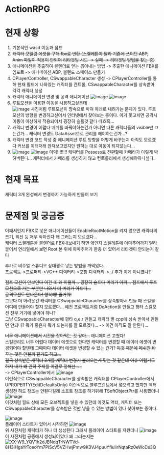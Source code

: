 # ActionRPG

현재 상황
=========
1. 기본적인 wasd 이동과 점프
2. ~~캐릭터 모델링 에셋을 구해 fbx로 변환 (스켈레톤이 달라 기존에 쓰이던 ABP, Anim 파일이 적용이 안되어 리타겟팅 시도 -> 실패 -> 리타겟팅 방법을 찾는 중)~~
3. 애니메이션을 추출하여 블렌더로 얻는 뽑아내는 방법 -> 추출한 애니메이션 FBX를 임포트 -> 애니메이션 ABP, 블렌드 스페이스 만들기
4. CPlayerController, CSwappableCharacter 생성 -> CPlayerController를 통해 현재 필드에 나와있는 캐릭터를 컨트롤, CSwappableCharacter를 상속받아 각각 캐릭터 생성
5. 캐릭터 애니메이션 변경 및 공격 애니메이션
![image](https://github.com/user-attachments/assets/d2f00cb0-16e9-4e4e-9832-8df9552785df)
![image](https://github.com/user-attachments/assets/bfda90d5-723f-4085-b3e4-8b2755fa63f8)   
6. 루트모션을 이용한 이동을 사용하고싶은데   
![image](https://github.com/user-attachments/assets/5b886cdf-4c15-4a24-abde-7a1e0d229dcc)
사진처럼 루트모션이 땅속으로 박혀 아래로 내려가는 문제가 있다. 루트모션의 방향을 변경하고싶어서 인터넷에서 찾아보는 중이다. 이거 못고치면 공격시 이동이 이상하게 적용되어서 굉장히 슬플것 같다 따흐흑...
7. 캐릭터 변경이 어렵다 메쉬를 바꿔야하는건가 아니면 다른 캐릭터들의 visible만 끄는건가... 캐릭터 변경도 DataAsset으로 관리를 해야하는건가...?
8. 캐릭터 변경 코드 작성 중
   애니메이션 루트 방향을 어떻게 바꾸는지 아직도 모르겠다 커브를 이래저래 만져보고있지만 원하는 대로 이동이 되지않는다...
9.   
   ![image](https://github.com/user-attachments/assets/ef2b0091-6c09-4fb8-bae3-7797ad79ff46)
   ![image](https://github.com/user-attachments/assets/0291630c-e1ee-4a1a-b5c9-abd075d588e3)
   이익!!!!!!!! 캐릭터를 Possess로 전환할때 카메라가 이렇게 박혀버린다... 캐릭터에서 카메라를 생성하지 않고 컨트롤러에서 생성해야하나싶다.
   



현재 목표
=========
캐릭터 3개 완성해서 변경까지 가능하게 만들어 보기

문제점 및 궁금증
======
어째서인지 FBX로 넣은 애니메이션들이 EnableRootMotion을 켜지 않으면 캐릭터의 크기, 회전 등 매우 작아진다 왜 그러는지 모르겠다...   
캐릭터 스켈레톤을 블렌더로 FBX내보내기 하면 왜인지 스켈레톤에 아마추어까지 달라 붙어서 언리얼에서 보면 Root 본 위에 아마추어가 한층 더 있어서 리타겟이 안되는거 같다   

추가로 비주얼 스튜디오 상대경로 넣는 방법을 까먹었다...   
프로젝트->프로퍼티->VC++ 디렉터리->포함 디렉터리->../ 추가 이게 아니였나?

~~점프 모션이 안보인다 이건 또 왜 이럴까... 굉장히 슬프다 머리가 아퍼... 점프에서 루프 모션으로 가는 부분만 나와서 더 머리가 아프다...~~   
~~공격모션도 안나온다! 행복해! 즐거워!~~   
그보다 더 어려운건 캐릭터를 CSwappableCharacter를 상속받아서 만들 때 스킬을 어디에 만들어야 할지 모르겠다... 예전 프로젝트처럼 DoAction을 만들고 평타 스킬모션 전부 거기에 넣어야 하나?   
그냥 CSwappableCharacter에 평타 q,e,r 만들고 캐릭터 별 cpp에 상속 받아서 만들면 안되나? 뭐가 좋은지 뭐가 되는지를 잘 모르겠다...
-> 이건 아직도 잘 안된다...

~~너무 애니메이션에서 시간을 잡아먹는 것 같다...~~  애니메이션 고쳤다!   
스킬관리도 너무 어렵다 데이터 에셋으로 한다면 캐릭터를 변경할 때 데이터 에셋이 변경되어야 할텐데 그때마다 데이터 에셋을 변경할 수 있는 건가? ~~이것 때문에 메쉬만 바꾸는 것은 안될꺼 같기도 하고...~~   
~~결국 상속받은 캐릭터 3개를 캐릭터 변경시 불러오는게 맞는 것 같은데 아휴 어렵기도 하지 내가 왜 괜히 주제를 이걸로 정해선...~~~   
-> CPlayerController에서 
![image](https://github.com/user-attachments/assets/8c6b1fa2-975a-48ba-8037-e3310f33f564)   
이런식으로 CSwappableCharacter를 상속받은 캐릭터를 CPlayerController에서 UPROPERTY(EditDefaultsOnly) 이런식으로 블루프린트에서 넣으려고 했지만 액터 생성전 하드 참조는 안된다길래 소프트 참조를 하기위해 TSoftObjectPtr를 사용했더니   
![image](https://github.com/user-attachments/assets/7f084ecb-062e-4939-a264-bdade9d15201)   
이것처럼 월드 상에 모든 오브젝트를 넣을 수 있던데 이것도 액터, 캐릭터 또는 CSwappableCharacter를 상속받은 것만 넣을 수 있는 방법이 있나 찾아보는 중이다.

![image](https://github.com/user-attachments/assets/443177bc-249e-4b07-944a-04c8e41c45ca)   
플레이어 스타트가 있어서 시작하면 
![image](https://github.com/user-attachments/assets/05041256-7cc2-4891-8770-864c2e5b0d17)   
위 사진처럼 캐릭터가 하나 더 생성된다 그래서 플레이어 스타트를 지웠더니
![image](https://github.com/user-attachments/assets/9fac0edf-3379-4889-a70d-e141c6402b29)  
이 사진처럼 공중에서 생성되어있다 왜 그러는지는 
                                            ![XX-W9_YQV1h2dJBNdqTrNWTVd-8H3iHgaYrToeoYm7PIScV5VZHwjPmw9K3VJ4puuYfiuIirNqtaRz0eWoDs3Q](https://github.com/user-attachments/assets/d4ff1a0f-b436-4858-819c-50d17cd37825)



